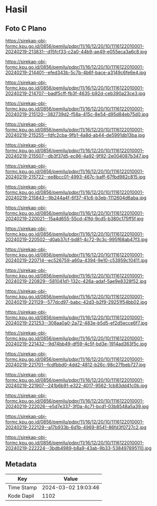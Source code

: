 # Hasil

## Foto C Plano

https://sirekap-obj-formc.kpu.go.id/0856/pemilu/pdpr/11/16/12/20/10/1116122010001-20240219-213831--d15fcf33-c2a0-44b9-ae49-e055eca3a6c8.jpg

https://sirekap-obj-formc.kpu.go.id/0856/pemilu/pdpr/11/16/12/20/10/1116122010001-20240219-214401--efed343b-5c7b-4b6f-bace-a3149c6fe6e4.jpg

https://sirekap-obj-formc.kpu.go.id/0856/pemilu/pdpr/11/16/12/20/10/1116122010001-20240219-214707--badf5cff-fb3f-4635-b92d-ceb390a23ce3.jpg

https://sirekap-obj-formc.kpu.go.id/0856/pemilu/pdpr/11/16/12/20/10/1116122010001-20240219-215120--382739d2-f58a-415c-8e54-d95d84eb75d0.jpg

https://sirekap-obj-formc.kpu.go.id/0856/pemilu/pdpr/11/16/12/20/10/1116122010001-20240219-215255--fdfc2cba-9fb1-4a8d-ab44-de5991db13ba.jpg

https://sirekap-obj-formc.kpu.go.id/0856/pemilu/pdpr/11/16/12/20/10/1116122010001-20240219-215507--db3f37d5-ec86-4a92-9f92-2e004087b347.jpg

https://sirekap-obj-formc.kpu.go.id/0856/pemilu/pdpr/11/16/12/20/10/1116122010001-20240219-215722--ee8bcc01-4993-467c-baff-67fbd982c815.jpg

https://sirekap-obj-formc.kpu.go.id/0856/pemilu/pdpr/11/16/12/20/10/1116122010001-20240219-215843--9b244a4f-6f37-41c6-b3eb-1112604d6aba.jpg

https://sirekap-obj-formc.kpu.go.id/0856/pemilu/pdpr/11/16/12/20/10/1116122010001-20240219-220021--15a4d655-55cd-41fd-9cd5-b380c175ff5f.jpg

https://sirekap-obj-formc.kpu.go.id/0856/pemilu/pdpr/11/16/12/20/10/1116122010001-20240219-220502--d0ab37cf-bd81-4c72-9c3c-995f68ab47f3.jpg

https://sirekap-obj-formc.kpu.go.id/0856/pemilu/pdpr/11/16/12/20/10/1116122010001-20240219-220714--ec526759-a60a-4394-9e10-c53959c10411.jpg

https://sirekap-obj-formc.kpu.go.id/0856/pemilu/pdpr/11/16/12/20/10/1116122010001-20240219-220829--581041d1-132c-426a-adaf-5ae9e8328f52.jpg

https://sirekap-obj-formc.kpu.go.id/0856/pemilu/pdpr/11/16/12/20/10/1116122010001-20240219-221129--577dcd97-babc-42d3-b2f9-29251f54bb02.jpg

https://sirekap-obj-formc.kpu.go.id/0856/pemilu/pdpr/11/16/12/20/10/1116122010001-20240219-221253--308aa0a0-2a72-483e-b5d5-ef2d5ecce6f7.jpg

https://sirekap-obj-formc.kpu.go.id/0856/pemilu/pdpr/11/16/12/20/10/1116122010001-20240219-221432--9d74bb49-df59-4c5f-bd3e-1914ad363f5c.jpg

https://sirekap-obj-formc.kpu.go.id/0856/pemilu/pdpr/11/16/12/20/10/1116122010001-20240219-221701--fcdfbbd0-4dd2-4812-b26c-98c27fbeb727.jpg

https://sirekap-obj-formc.kpu.go.id/0856/pemilu/pdpr/11/16/12/20/10/1116122010001-20240219-221907--241b6b91-e322-4017-9562-1cb83dd41c0b.jpg

https://sirekap-obj-formc.kpu.go.id/0856/pemilu/pdpr/11/16/12/20/10/1116122010001-20240219-222026--e5d7e337-3f0a-4c71-bcd1-03b8548a5a39.jpg

https://sirekap-obj-formc.kpu.go.id/0856/pemilu/pdpr/11/16/12/20/10/1116122010001-20240219-222129--a17b933b-6d1b-4969-8541-86fd3f0727c2.jpg

https://sirekap-obj-formc.kpu.go.id/0856/pemilu/pdpr/11/16/12/20/10/1116122010001-20240219-222224--3bdb4989-b8a9-43ab-9b33-538497895110.jpg


## Metadata

| Key        | Value               |
| ---------- | ------------------- |
| Time Stamp | 2024-03-02 19:03:46 |
| Kode Dapil | 1102                |



